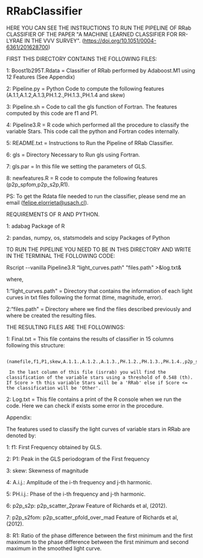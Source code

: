 # RRabClassifier

HERE YOU CAN SEE THE INSTRUCTIONS TO RUN THE PIPELINE OF RRab CLASSIFIER OF THE PAPER "A MACHINE LEARNED CLASSIFIER FOR RR-LYRAE IN THE VVV SURVEY". (https://doi.org/10.1051/0004-6361/201628700)


FIRST THIS DIRECTORY CONTAINS THE FOLLOWING FILES:

  1: Boost1b295T.Rdata = Classifier of RRab performed by Adaboost.M1 using 12 Features (See Appendix)
  
  2: Pipeline.py = Python Code to compute the following features (A.1.1,A.1.2,A.1.3,PH.1.2.,PH.1.3.,PH.1.4 and skew)
 
  3: Pipeline.sh = Code to call the gls function of Fortran. The features computed by this code are f1 and P1.
 
  4: Pipeline3.R = R code which performed all the procedure to classify the variable Stars. This code call the python and Fortran codes internally.
  
  5: README.txt = Instructions to Run the Pipeline of RRab Classifier.
  
  6: gls = Directory Necessary to Run gls using Fortran.
  
  7: gls.par = In this file we setting the parameters of GLS.
  
  8: newfeatures.R = R code to compute the following features (p2p_spfom,p2p_s2p,R1).
  
  PS: To get the Rdata file needed to run the classifier, please send me an email (felipe.elorrieta@usach.cl).

REQUIREMENTS OF R AND PYTHON.

  1: adabag Package of R
  
  2: pandas, numpy, os, statsmodels and scipy  Packages of Python


TO RUN THE PIPELINE YOU NEED TO BE IN THIS DIRECTORY AND WRITE IN THE TERMINAL THE FOLLOWING CODE:

Rscript --vanilla Pipeline3.R “light_curves.path" "files.path" >&log.txt&

where,

  1:“light_curves.path" =  Directory that contains the information of each light curves in txt files following the format (time, magnitude, error).
  
  2:“files.path"        =  Directory where we find the files described previously and where be created the resulting files.

THE RESULTING FILES ARE THE FOLLOWINGS:

  1: Final.txt = This file contains the results of classifier in 15 columns following this structure:

        (namefile,f1,P1,skew,A.1.1.,A.1.2.,A.1.3.,PH.1.2.,PH.1.3.,PH.1.4.,p2p_s2p,p2p_spfom,R1,Score,isrrab)

     In the last column of this file (isrrab) you will find the classification of the variable stars using a threshold of 0.548 (th). If Score > th this variable Stars will be a 'RRab' else if Score <= the classification will be 'Other'.

  2: Log.txt = This file contains a print of the R console when we run the code. Here we can check if exists some error in the procedure.

Appendix:

The features used to classify the light curves of variable stars in RRab are denoted by:

  1: f1: First Frequency obtained by GLS.
  
  2: P1: Peak in the GLS periodogram of the First frequency
  
  3: skew: Skewness of magnitude
  
  4: A.i.j.: Amplitude of the i-th frequency and j-th harmonic.
  
  5: PH.i.j.: Phase of the i-th frequency and j-th harmonic.
  
  6: p2p_s2p: p2p_scatter_2praw Feature of Richards et al, (2012).
  
  7: p2p_s2fom: p2p_scatter_pfold_over_mad Feature of Richards et al, (2012).
  
  8: R1: Ratio of the phase difference between the first minimum and the first maximum to the phase difference between the first minimum and second maximum in the smoothed light curve.
